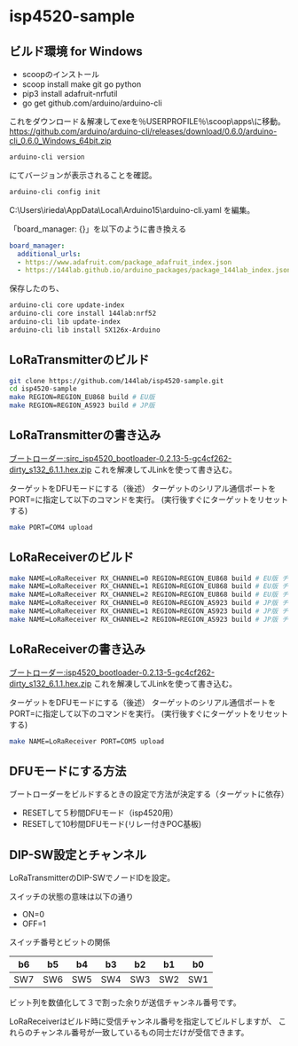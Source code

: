 # isp4520-sample

## ビルド環境 for Windows

- scoopのインストール
- scoop install make git go python
- pip3 install adafruit-nrfutil
- go get github.com/arduino/arduino-cli

これをダウンロード＆解凍してexeを％USERPROFILE％\scoop\apps\に移動。
https://github.com/arduino/arduino-cli/releases/download/0.6.0/arduino-cli_0.6.0_Windows_64bit.zip

```sh
arduino-cli version
```
にてバージョンが表示されることを確認。

```sh
arduino-cli config init
```

C:\Users\irieda\AppData\Local\Arduino15\arduino-cli.yaml を編集。

「board_manager: {}」を以下のように書き換える

```yaml
board_manager:
  additional_urls:
  - https://www.adafruit.com/package_adafruit_index.json
  - https://144lab.github.io/arduino_packages/package_144lab_index.json
```

保存したのち、

```sh
arduino-cli core update-index
arduino-cli core install 144lab:nrf52
arduino-cli lib update-index
arduino-cli lib install SX126x-Arduino
```

## LoRaTransmitterのビルド

```sh
git clone https://github.com/144lab/isp4520-sample.git
cd isp4520-sample
make REGION=REGION_EU868 build # EU版
make REGION=REGION_AS923 build # JP版
```

## LoRaTransmitterの書き込み
[ブートローダー:sirc_isp4520_bootloader-0.2.13-5-gc4cf262-dirty_s132_6.1.1.hex.zip](https://github.com/144lab/isp4520-sample/files/3982436/sirc_isp4520_bootloader-0.2.13-5-gc4cf262-dirty_s132_6.1.1.hex.zip)
これを解凍してJLinkを使って書き込む。

ターゲットをDFUモードにする（後述）
ターゲットのシリアル通信ポートをPORT=に指定して以下のコマンドを実行。
(実行後すぐにターゲットをリセットする)
```sh
make PORT=COM4 upload
```

## LoRaReceiverのビルド

```sh
make NAME=LoRaReceiver RX_CHANNEL=0 REGION=REGION_EU868 build # EU版 チャンネル0
make NAME=LoRaReceiver RX_CHANNEL=1 REGION=REGION_EU868 build # EU版 チャンネル1
make NAME=LoRaReceiver RX_CHANNEL=2 REGION=REGION_EU868 build # EU版 チャンネル2
make NAME=LoRaReceiver RX_CHANNEL=0 REGION=REGION_AS923 build # JP版 チャンネル0
make NAME=LoRaReceiver RX_CHANNEL=1 REGION=REGION_AS923 build # JP版 チャンネル1
make NAME=LoRaReceiver RX_CHANNEL=2 REGION=REGION_AS923 build # JP版 チャンネル2
```

## LoRaReceiverの書き込み
[ブートローダー:isp4520_bootloader-0.2.13-5-gc4cf262-dirty_s132_6.1.1.hex.zip](https://github.com/144lab/isp4520-sample/files/3932885/isp4520_bootloader-0.2.13-5-gc4cf262-dirty_s132_6.1.1.hex.zip)
これを解凍してJLinkを使って書き込む。

ターゲットをDFUモードにする（後述）
ターゲットのシリアル通信ポートをPORT=に指定して以下のコマンドを実行。
(実行後すぐにターゲットをリセットする)
```sh
make NAME=LoRaReceiver PORT=COM5 upload
```

## DFUモードにする方法

ブートローダーをビルドするときの設定で方法が決定する（ターゲットに依存）

- RESETして５秒間DFUモード（isp4520用）
- RESETして10秒間DFUモード(リレー付きPOC基板)

## DIP-SW設定とチャンネル

LoRaTransmitterのDIP-SWでノードIDを設定。

スイッチの状態の意味は以下の通り
- ON=0
- OFF=1

スイッチ番号とビットの関係

|b6|b5|b4|b3|b2|b1|b0|
|--|--|--|--|--|--|--|
|SW7|SW6|SW5|SW4|SW3|SW2|SW1|

ビット列を数値化して３で割った余りが送信チャンネル番号です。

LoRaReceiverはビルド時に受信チャンネル番号を指定してビルドしますが、
これらのチャンネル番号が一致しているもの同士だけが受信できます。

